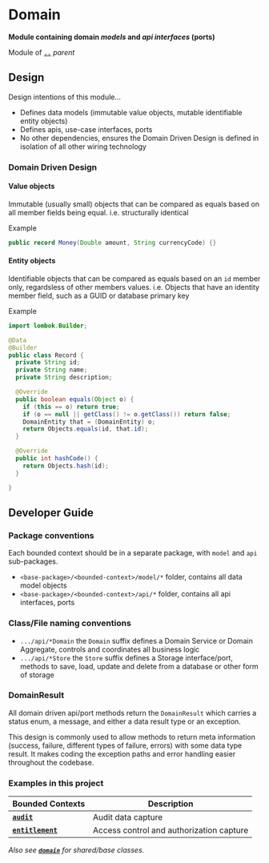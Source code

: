 # Domain

**Module containing domain _models_ and _api interfaces_ (ports)**

Module of [**`..`**](../README.md) *parent*


## Design

Design intentions of this module...

* Defines data models (immutable value objects, mutable identifiable entity objects)
* Defines apis, use-case interfaces, ports
* No other dependencies, ensures the Domain Driven Design is defined in isolation of all other wiring technology


### Domain Driven Design 

#### Value objects

Immutable (usually small) objects that can be compared as equals based on all member fields being equal.
i.e. structurally identical

Example

```java
public record Money(Double amount, String currencyCode) {}
```


#### Entity objects

Identifiable objects that can be compared as equals based on an `id` member only, regardsless of other members values.
i.e. Objects that have an identity member field, such as a GUID or database primary key

Example

```java
import lombok.Builder;

@Data
@Builder
public class Record {
  private String id;
  private String name;
  private String description;

  @Override
  public boolean equals(Object o) {
    if (this == o) return true;
    if (o == null || getClass() != o.getClass()) return false;
    DomainEntity that = (DomainEntity) o;
    return Objects.equals(id, that.id);
  }

  @Override
  public int hashCode() {
    return Objects.hash(id);
  }

}
```


## Developer Guide

### Package conventions

Each bounded context should be in a separate package, with `model` and `api` sub-packages.

* `<base-package>/<bounded-context>/model/*` folder, contains all data model objects
* `<base-package>/<bounded-context>/api/*` folder, contains all api interfaces, ports

### Class/File naming conventions

* `.../api/*Domain` the `Domain` suffix defines a Domain Service or Domain Aggregate, controls and coordinates all business logic
* `.../api/*Store` the `Store` suffix defines a Storage interface/port, methods to save, load, update and delete from a database or other form of storage

### DomainResult 

All domain driven api/port methods return the `DomainResult` which carries a status enum, a message, and either a data result type or an exception.

This design is commonly used to allow methods to return meta information (success, failure, different types of failure, errors) with some data type result.
It makes coding the exception paths and error handling easier throughout the codebase.

### Examples in this project

| Bounded Contexts                                                   | Description                              |
|--------------------------------------------------------------------|------------------------------------------|
| [**`audit`**](src/main/java/me/roybailey/domain/audit)             | Audit data capture                       |
| [**`entitlement`**](src/main/java/me/roybailey/domain/entitlement) | Access control and authorization capture |

_Also see [**`domain`**](src/main/java/me/roybailey/domain) for shared/base classes._


